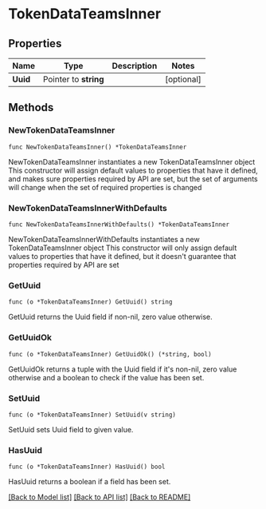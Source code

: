 # TokenDataTeamsInner

## Properties

Name | Type | Description | Notes
------------ | ------------- | ------------- | -------------
**Uuid** | Pointer to **string** |  | [optional] 

## Methods

### NewTokenDataTeamsInner

`func NewTokenDataTeamsInner() *TokenDataTeamsInner`

NewTokenDataTeamsInner instantiates a new TokenDataTeamsInner object
This constructor will assign default values to properties that have it defined,
and makes sure properties required by API are set, but the set of arguments
will change when the set of required properties is changed

### NewTokenDataTeamsInnerWithDefaults

`func NewTokenDataTeamsInnerWithDefaults() *TokenDataTeamsInner`

NewTokenDataTeamsInnerWithDefaults instantiates a new TokenDataTeamsInner object
This constructor will only assign default values to properties that have it defined,
but it doesn't guarantee that properties required by API are set

### GetUuid

`func (o *TokenDataTeamsInner) GetUuid() string`

GetUuid returns the Uuid field if non-nil, zero value otherwise.

### GetUuidOk

`func (o *TokenDataTeamsInner) GetUuidOk() (*string, bool)`

GetUuidOk returns a tuple with the Uuid field if it's non-nil, zero value otherwise
and a boolean to check if the value has been set.

### SetUuid

`func (o *TokenDataTeamsInner) SetUuid(v string)`

SetUuid sets Uuid field to given value.

### HasUuid

`func (o *TokenDataTeamsInner) HasUuid() bool`

HasUuid returns a boolean if a field has been set.


[[Back to Model list]](../README.md#documentation-for-models) [[Back to API list]](../README.md#documentation-for-api-endpoints) [[Back to README]](../README.md)


